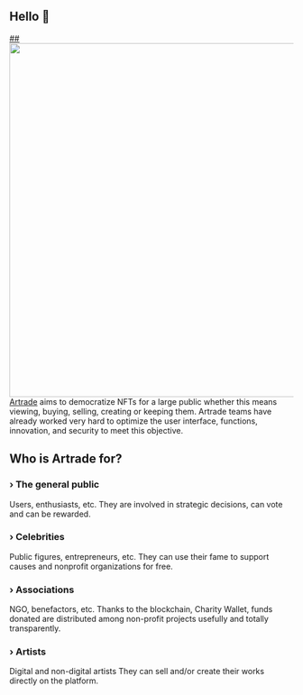 ## Hello 👋

<a href="https://www.artrade.app" target="blank">
  ##<img align="right" src="https://www.artrade.app/images/artrade-app-en.png" height="628" />
</a>

<a href="https://www.artrade.app" target="blank">Artrade</a> aims to
democratize NFTs for a large public
whether this means viewing, buying,
selling, creating or keeping them.
Artrade teams have already worked
very hard to optimize the user interface,
functions, innovation, and security to
meet this objective.

## Who is Artrade for?

### › The general public
Users, enthusiasts, etc.
They are involved in strategic decisions, can vote
and can be rewarded.
### › Celebrities
Public figures, entrepreneurs, etc.
They can use their fame to support causes and nonprofit organizations for free.
### › Associations
NGO, benefactors, etc.
Thanks to the blockchain, Charity Wallet, funds
donated are distributed among non-profit projects
usefully and totally transparently.
### › Artists
Digital and non-digital artists
They can sell and/or create their works directly on
the platform.
